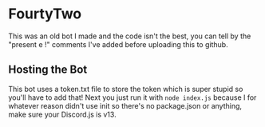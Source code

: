 # FourtyTwo

This was an old bot I made and the code isn't the best, you can tell by the "present e !" comments I've added before uploading this to github.

## Hosting the Bot

This bot uses a token.txt file to store the token which is super stupid so you'll have to add that! Next you just run it with `node index.js` because I for whatever reason didn't use init so there's no package.json or anything, make sure your Discord.js is v13.